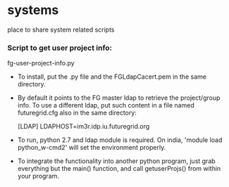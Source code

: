 systems
=======

place to share system related scripts

### Script to get user project info:
fg-user-project-info.py

* To install, put the .py file and the FGLdapCacert.pem in the same directory.
* By default it points to the FG master ldap to retrieve the project/group info. To use a different ldap, put such content in a file named futuregrid.cfg also in the same directory:

    [LDAP]
    LDAPHOST=im3r.idp.iu.futuregrid.org

* To run, python 2.7 and ldap module is required. On india, 'module load python_w-cmd2' will set the environment properly.
* To integrate the functionality into another python program, just grab everything but the main() function, and call getuserProjs() from within your program.
